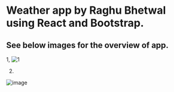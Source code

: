 # Weather app by Raghu Bhetwal using React and Bootstrap.

## See below images for the overview of app.
1,
![1](https://user-images.githubusercontent.com/88844603/233840382-847cbf6f-90ab-4516-bc1d-36d26f5637d5.png)

2.

![image](https://user-images.githubusercontent.com/88844603/233840396-a8fcb783-c4e5-4128-b4c0-6151b446bbb2.png)
